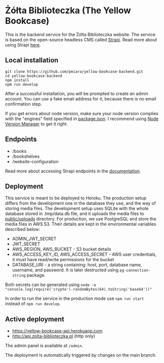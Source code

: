 # Żółta Biblioteczka (The Yellow Bookcase)

This is the backend service for the Żółta Biblioteczka website. The service is based on the open-source headless CMS
called [Strapi](https://strapi.io/). Read more about using
Strapi [here](https://strapi.io/documentation/v3.x/getting-started/introduction.html).

## Local installation

```
git clone https://github.com/pmiara/yellow-bookcase-backend.git
cd yellow-bookcase-backend
npm install
npm run develop
```

After a successful installation, you will be prompted to create an admin account. You can use a fake email address for
it, because there is no email confirmation step.

If you get errors about node version, make sure your node version complies with the "engines" field specified
in [package.json](package.json). I recommend using [Node Version Manager](https://github.com/nvm-sh/nvm) to get it
right.

## Endpoints

- /books
- /bookshelves
- /website-configuration

Read more about accessing Strapi endpoints in
the [documentation](https://strapi.io/documentation/v3.x/content-api/api-endpoints.html).

## Deployment

This service is meant to be deployed to Heroku. The production setup differs from the development one in the database
they use, and the way of storing media files. The development setup uses SQLite with the whole database stored in
.tmp/data.db file, and it uploads the media files to [public/uploads](public/uploads) directory. For production, we use
PostgreSQL and store the media files in AWS S3. Their details are kept in the environmental variables described below:

- ADMIN_JWT_SECRET
- JWT_SECRET
- AWS_REGION, AWS_BUCKET - S3 bucket details
- AWS_ACCESS_KEY_ID, AWS_ACCESS_SECRET - AWS user credentials, it must have read/write permissions for the bucket
- DATABASE_URI - a string containing: host, port, database name, username, and password. It is later destructed using
  `pg-connection-string` package.

Both secrets can be generated using `node -e "console.log(require('crypto').randomBytes(64).toString('base64'))"`

In order to run the service in the production mode use `npm run start` instead of `npm run develop`.

## Active deployment

- https://yellow-bookcase-api.herokuapp.com
- http://api.zolta-biblioteczka.pl (http only)

The admin panel is available at `/admin`.

The deployment is automatically triggered by changes on the main branch.
